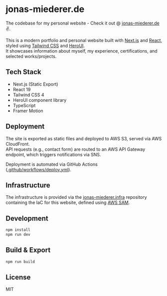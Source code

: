 # jonas-miederer.de
The codebase for my personal website - Check it out @ [jonas-miederer.de](https://jonas-miederer.de/) ✌️.

This is a modern portfolio and personal website built with [Next.js](https://nextjs.org/) and [React](https://react.dev/), styled using [Tailwind CSS](https://tailwindcss.com/) and [HeroUI](https://heroui.dev/).  
It showcases information about myself, my experience, certifications, and selected works/projects.

## Tech Stack

- Next.js (Static Export)
- React 19
- Tailwind CSS 4
- HeroUI component library
- TypeScript
- Framer Motion

## Deployment

The site is exported as static files and deployed to AWS S3, served via AWS CloudFront.  
API requests (e.g., contact form) are routed to an AWS API Gateway endpoint, which triggers notifications via SNS.

Deployment is automated via GitHub Actions ([.github/workflows/deploy.yml](.github/workflows/deploy.yml)).

## Infrastructure

The infrastructure is provided via the [jonas-miederer.infra](https://github.com/jonasmiederer/jonas-miederer.infra) repository containing the IaC for this website, defined using [AWS SAM](https://aws.amazon.com/serverless/sam/).

## Development

```sh
npm install
npm run dev
```

## Build & Export

```sh
npm run build
```

## License

MIT
